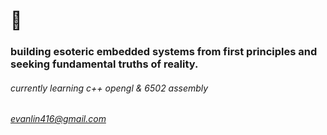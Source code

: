 # 👋

### building esoteric embedded systems from first principles and seeking fundamental truths of reality.
###### currently learning c++ opengl & 6502 assembly

###### evanlin416@gmail.com


